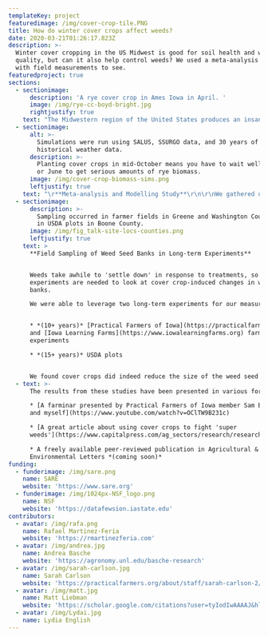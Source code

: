 ```yaml
---
templateKey: project
featuredimage: /img/cover-crop-tile.PNG
title: How do winter cover crops affect weeds?
date: 2020-03-21T01:26:17.823Z
description: >-
  Winter cover cropping in the US Midwest is good for soil health and water
  quality, but can it also help control weeds? We used a meta-analysis coupled
  with field measurements to see. 
featuredproject: true
sections:
  - sectionimage:
      description: 'A rye cover crop in Ames Iowa in April. '
      image: /img/rye-cc-boyd-bright.jpg
      rightjustify: true
    text: "The Midwestern region of the United States produces an insane amount of corn - around a third of the world's production comes from these 12 states. Much of that corn is produced using a rotation of corn and soybean, both of which are planted in the spring (April/May) and harvested in the fall (Oct/Nov), leaving the ground bare over the winter.  Using winter cover crops as part of this rotation protects the soil from erosion and soaks up extra nutrients in the spring before the main crop is planted (thus keeping those nutrients out of our water). However, these benefits are hard to monetize.  Many people wonder if cover crops can reduce weed control costs. \r\n\r\nTo answer that question my colleagues and I used two approaches.\r\n"
  - sectionimage:
      alt: >-
        Simulations were run using SALUS, SSURGO data, and 30 years of
        historical weather data. 
      description: >-
        Planting cover crops in mid-October means you have to wait well into May
        or June to get serious amounts of rye biomass. 
      image: /img/cover-crop-biomass-sims.png
      leftjustify: true
    text: "\r**Meta-analysis and Modelling Study**\r\n\r\nWe gathered up all of the weed studies done in the Midwest that looked at the effect cover cropping in a corn-soybean rotation. We put them into a database (which you can access [here](https://iastate.figshare.com/articles/Effect_of_cover_crops_on_weed_biomass_and_density_in_the_US_Midwest_Corn_Belt_meta-analysis_dataset/11933214)) and summarized them. We found on average, **cover crops reduce the size of weeds in a field, but do not reduce the number of weeds**. Smaller weeds are easier to kill, and they produce less seeds. \r\n\r\nThough cover crops reduced weed size, we found you need a lot of cover crop biomass (5 pop cans tall) to get a meaningful reduction. This made us wonder what the chances are of getting that much biomass in a typical corn/soybean rotation. We ran simulations using 30 years of weather data and averaged the results by county. We found if you plant a cover crop in October, you have to wait until June to get serious amounts of rye biomass for most of the Midwest. Even if you plant your cover crop early (September), chances aren't good. "
  - sectionimage:
      description: >-
        Sampling occurred in farmer fields in Greene and Washington Counties and
        in USDA plots in Boone County.
      image: /img/fig_talk-site-locs-counties.png
      leftjustify: true
    text: >
      **Field Sampling of Weed Seed Banks in Long-term Experiments**


      Weeds take awhile to 'settle down' in response to treatments, so long-term
      experiments are needed to look at cover crop-induced changes in weed seed
      banks.

      We were able to leverage two long-term experiments for our measurements:


      * *(10+ years)* [Practical Farmers of Iowa](https://practicalfarmers.org)
      and [Iowa Learning Farms](https://www.iowalearningfarms.org) farmer fields
      experiments

      * *(15+ years)* USDA plots


      We found cover crops did indeed reduce the size of the weed seed bank. 
  - text: >-
      The results from these studies have been presented in various forms:

      * [A farminar presented by Practical Farmers of Iowa member Sam Bennett
      and myself](https://www.youtube.com/watch?v=OClTW9B231c)

      * [A great article about using cover crops to fight 'super
      weeds'](https://www.capitalpress.com/ag_sectors/research/researchers-growers-have-superweeds-in-their-sights/article_5a68f708-7635-11ea-be29-6fa72a7f6689.html)

      * A freely available peer-reviewed publication in Agricultural &
      Environmental Letters *(coming soon)*
funding:
  - funderimage: /img/sare.png
    name: SARE
    website: 'https://www.sare.org'
  - funderimage: /img/1024px-NSF_logo.png
    name: NSF
    website: 'https://datafewsion.iastate.edu'
contributors:
  - avatar: /img/rafa.png
    name: Rafael Martinez-Feria
    website: 'https://rmartinezferia.com'
  - avatar: /img/andrea.jpg
    name: Andrea Basche
    website: 'https://agronomy.unl.edu/basche-research'
  - avatar: /img/sarah-carlson.jpg
    name: Sarah Carlson
    website: 'https://practicalfarmers.org/about/staff/sarah-carlson-2/'
  - avatar: /img/matt.jpg
    name: Matt Liebman
    website: 'https://scholar.google.com/citations?user=tyIodIwAAAAJ&hl=en'
  - avatar: /img/Lydai.jpg
    name: Lydia English
---
```


